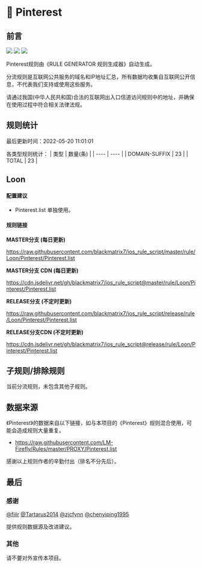 # 🧸 Pinterest

## 前言

![](https://shields.io/badge/-移除重复规则-ff69b4) ![](https://shields.io/badge/-DOMAIN与DOMAIN--SUFFIX合并-green) ![](https://shields.io/badge/-IP--CIDR(6)合并-blueviolet) 

Pinterest规则由《RULE GENERATOR 规则生成器》自动生成。

分流规则是互联网公共服务的域名和IP地址汇总，所有数据均收集自互联网公开信息，不代表我们支持或使用这些服务。

请通过我国(中华人民共和国)合法的互联网出入口信道访问规则中的地址，并确保在使用过程中符合相关法律法规。

## 规则统计

最后更新时间：2022-05-20 11:01:01

各类型规则统计：
| 类型 | 数量(条)  | 
| ---- | ----  |
| DOMAIN-SUFFIX | 23  | 
| TOTAL | 23  | 


## Loon 

#### 配置建议
- Pinterest.list 单独使用。

#### 规则链接
**MASTER分支 (每日更新)**

https://raw.githubusercontent.com/blackmatrix7/ios_rule_script/master/rule/Loon/Pinterest/Pinterest.list

**MASTER分支 CDN (每日更新)**

https://cdn.jsdelivr.net/gh/blackmatrix7/ios_rule_script@master/rule/Loon/Pinterest/Pinterest.list

**RELEASE分支 (不定时更新)**

https://raw.githubusercontent.com/blackmatrix7/ios_rule_script/release/rule/Loon/Pinterest/Pinterest.list

**RELEASE分支CDN (不定时更新)**

https://cdn.jsdelivr.net/gh/blackmatrix7/ios_rule_script@release/rule/Loon/Pinterest/Pinterest.list

## 子规则/排除规则


当前分流规则，未包含其他子规则。

## 数据来源

《Pinterest》的数据来自以下链接，如与本项目的《Pinterest》规则混合使用，可能会造成规则大量重复。

- https://raw.githubusercontent.com/LM-Firefly/Rules/master/PROXY/Pinterest.list


感谢以上规则作者的辛勤付出（排名不分先后）。

## 最后

### 感谢

[@fiiir](https://github.com/fiiir) [@Tartarus2014](https://github.com/Tartarus2014) [@zjcfynn](https://github.com/zjcfynn) [@chenyiping1995](https://github.com/chenyiping1995) 

提供规则数据源及改进建议。

### 其他

请不要对外宣传本项目。